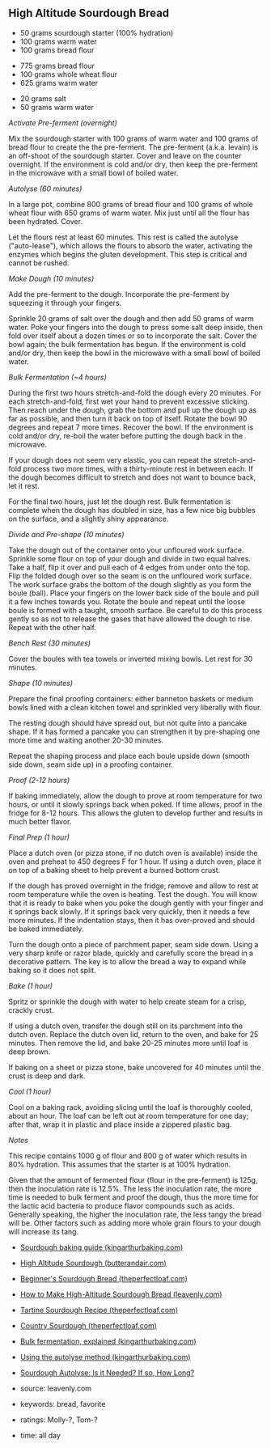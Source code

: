 High Altitude Sourdough Bread
-----------------------------

- 50 grams sourdough starter (100% hydration)
- 100 grams warm water
- 100 grams bread flour
<!-- -->
- 775 grams bread flour
- 100 grams whole wheat flour
- 625 grams warm water
<!-- -->
- 20 grams salt
- 50 grams warm water

*Activate Pre-ferment (overnight)*

Mix the sourdough starter with 100 grams of warm water and 100 grams
of bread flour to create the the pre-ferment.  The pre-ferment
(a.k.a. levain) is an off-shoot of the sourdough starter.  Cover and
leave on the counter overnight.  If the environment is cold and/or
dry, then keep the pre-ferment in the microwave with a small bowl of
boiled water.

*Autolyse (60 minutes)*

In a large pot, combine 800 grams of bread flour and 100 grams of
whole wheat flour with 650 grams of warm water.  Mix just until all
the flour has been hydrated. Cover.

Let the flours rest at least 60 minutes.  This rest is called the
autolyse ("auto-lease"), which allows the flours to absorb the water,
activating the enzymes which begins the gluten development. This step
is critical and cannot be rushed.

*Make Dough (10 minutes)*

Add the pre-ferment to the dough.  Incorporate the pre-ferment by
squeezing it through your fingers.

Sprinkle 20 grams of salt over the dough and then add 50 grams of warm
water.  Poke your fingers into the dough to press some salt deep
inside, then fold over itself about a dozen times or so to incorporate
the salt. Cover the bowl again; the bulk fermentation has begun.  If
the environment is cold and/or dry, then keep the bowl in the
microwave with a small bowl of boiled water.

*Bulk Fermentation (~4 hours)*

During the first two hours stretch-and-fold the dough every 20
minutes.  For each stretch-and-fold, first wet your hand to prevent
excessive sticking.  Then reach under the dough, grab the bottom and
pull up the dough up as far as possible, and then turn it back on top
of itself.  Rotate the bowl 90 degrees and repeat 7 more times.
Recover the bowl.  If the environment is cold and/or dry, re-boil the
water before putting the dough back in the microwave.

If your dough does not seem very elastic, you can repeat the
stretch-and-fold process two more times, with a thirty-minute rest in
between each. If the dough becomes difficult to stretch and does not
want to bounce back, let it rest.

For the final two hours, just let the dough rest.  Bulk fermentation
is complete when the dough has doubled in size, has a few nice big
bubbles on the surface, and a slightly shiny appearance.

*Divide and Pre-shape (10 minutes)*

Take the dough out of the container onto your unfloured work surface.
Sprinkle some flour on top of your dough and divide in two equal
halves.  Take a half, flip it over and pull each of 4 edges from under
onto the top.  Flip the folded dough over so the seam is on the
unfloured work surface.  The work surface grabs the bottom of the
dough slightly as you form the boule (ball).  Place your fingers on
the lower back side of the boule and pull it a few inches towards you.
Rotate the boule and repeat until the loose boule is formed with a
taught, smooth surface.  Be careful to do this process gently so as
not to release the gases that have allowed the dough to rise.  Repeat
with the other half.

*Bench Rest (30 minutes)*

Cover the boules with tea towels or inverted mixing bowls.  Let rest
for 30 minutes.

*Shape (10 minutes)*

Prepare the final proofing containers: either banneton baskets or
medium bowls lined with a clean kitchen towel and sprinkled very
liberally with flour.

The resting dough should have spread out, but not quite into a pancake
shape. If it has formed a pancake you can strengthen it by pre-shaping
one more time and waiting another 20-30 minutes.

Repeat the shaping process and place each boule upside down (smooth
side down, seam side up) in a proofing container.

*Proof (2-12 hours)*

If baking immediately, allow the dough to prove at room temperature
for two hours, or until it slowly springs back when poked.  If time
allows, proof in the fridge for 8-12 hours.  This allows the gluten to
develop further and results in much better flavor.

*Final Prep (1 hour)*

Place a dutch oven (or pizza stone, if no dutch oven is available)
inside the oven and preheat to 450 degrees F for 1 hour.  If using a
dutch oven, place it on top of a baking sheet to help prevent a burned
bottom crust.

If the dough has proved overnight in the fridge, remove and allow to
rest at room temperature while the oven is heating.  Test the dough.
You will know that it is ready to bake when you poke the dough gently
with your finger and it springs back slowly.  If it springs back very
quickly, then it needs a few more minutes.  If the indentation stays,
then it has over-proved and should be baked immediately.

Turn the dough onto a piece of parchment paper, seam side down.  Using
a very sharp knife or razor blade, quickly and carefully score the
bread in a decorative pattern. The key is to allow the bread a way to
expand while baking so it does not split.

*Bake (1 hour)*

Spritz or sprinkle the dough with water to help create steam for a
crisp, crackly crust.

If using a dutch oven, transfer the dough still on its parchment into
the dutch oven.  Replace the dutch oven lid, return to the oven, and
bake for 25 minutes.  Then remove the lid, and bake 20-25 minutes
more until loaf is deep brown.

If baking on a sheet or pizza stone, bake uncovered for 40 minutes
until the crust is deep and dark.

*Cool (1 hour)*

Cool on a baking rack, avoiding slicing until the loaf is thoroughly
cooled, about an hour.  The loaf can be left out at room temperature
for one day; after that, wrap it in plastic and place inside a
zippered plastic bag.

*Notes*

This recipe contains 1000 g of flour and 800 g of water which results
in 80% hydration.  This assumes that the starter is at 100% hydration.

Given that the amount of fermented flour (flour in the pre-ferment) is
125g, then the inoculation rate is 12.5%.  The less the inoculation
rate, the more time is needed to bulk ferment and proof the dough,
thus the more time for the lactic acid bacteria to produce flavor
compounds such as acids.  Generally speaking, the higher the
inoculation rate, the less tangy the bread will be.  Other factors
such as adding more whole grain flours to your dough will increase its
tang.

- [Sourdough baking guide (kingarthurbaking.com)](https://bit.ly/2Lbigrq)
- [High Altitude Sourdough (butterandair.com)](https://bit.ly/2VVXfDc)
- [Beginner's Sourdough Bread (theperfectloaf.com)](https://bit.ly/2IvIcx6)
- [How to Make High-Altitude Sourdough Bread (leavenly.com)](https://bit.ly/2Inek5n)
- [Tartine Sourdough Recipe (theperfectloaf.com)](https://bit.ly/3n1jIKC)
- [Country Sourdough (theperfectloaf.com)](https://bit.ly/3nccgfF)
- [Bulk fermentation, explained (kingarthurbaking.com)](https://bit.ly/3paNmyY)
- [Using the autolyse method (kingarthurbaking.com)](https://bit.ly/3lYqZtU)
- [Sourdough Autolyse: Is it Needed? If so, How Long?](https://bit.ly/2WXOIjA)

- source: leavenly.com
- keywords: bread, favorite
- ratings: Molly-?, Tom-?
- time: all day
